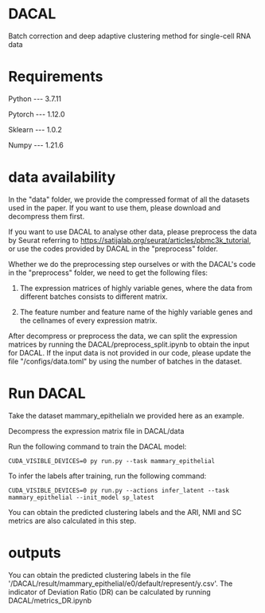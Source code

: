 # DACAL
Batch correction and deep adaptive clustering method for single-cell RNA data 
# Requirements
Python --- 3.7.11

Pytorch --- 1.12.0

Sklearn --- 1.0.2

Numpy --- 1.21.6

# data availability
In the "data" folder, we provide the compressed format of all the datasets used in the paper. If you want to use them, please download and decompress them first.

If you want to use DACAL to analyse other data, please preprocess the data by Seurat referring to https://satijalab.org/seurat/articles/pbmc3k_tutorial, or use the codes provided by DACAL in the "preprocess" folder.

Whether we do the preprocessing step ourselves or with the DACAL's code in the "preprocess" folder, we need to get the following files:

1. The expression matrices of highly variable genes, where the data from different batches consists to different matrix.

2. The feature number and feature name of the highly variable genes and the cellnames of every expression matrix.

After decompress or preprocess the data, we can split the expression matrices by running the DACAL/preprocess_split.ipynb to obtain the input for DACAL. If the input data is not provided in our code, please update the file "/configs/data.toml" by using the number of batches in the dataset.

# Run DACAL
Take the dataset mammary_epithelialn we provided here as an example.

Decompress the expression matrix file in DACAL/data

 Run the following command to train the DACAL model:
 
    CUDA_VISIBLE_DEVICES=0 py run.py --task mammary_epithelial 

To infer the labels after training, run the following command:

    CUDA_VISIBLE_DEVICES=0 py run.py --actions infer_latent --task mammary_epithelial --init_model sp_latest

You can obtain the predicted clustering labels and the ARI, NMI and SC metrics are also calculated in this step. 

# outputs

You can obtain the predicted clustering labels in the file '/DACAL/result/mammary_epithelial/e0/default/represent/y.csv'. The indicator of Deviation Ratio (DR) can be calculated by running DACAL/metrics_DR.ipynb
